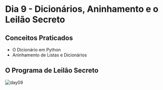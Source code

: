 # Dia 9 - Dicionários, Aninhamento e o Leilão Secreto

## Conceitos Praticados
 * O Dicionário em Python
 * Aninhamento de Listas e Dicionários

## O Programa de Leilão Secreto

![day09](https://github.com/EmersonPenelli/100-days-of-code-with-python/blob/main/gifs/O%20Programa%20de%20leil%C3%A3o%20secreto.gif)

